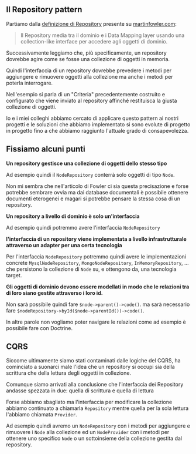 ## Il Repository pattern
Partiamo dalla [definizione di Repository](https://martinfowler.com/eaaCatalog/repository.html) presente su [martinfowler.com](martinfowler.com):

> Il Repository media tra il dominio e i Data Mapping layer usando
una collection-like interface per accedere agli oggetti di dominio.

Successivamente leggiamo che, più specificamente, un repository
dovrebbe agire come se fosse una collezione di oggetti in memoria.

Quindi l'interfaccia di un repository dovrebbe prevedere i metodi per aggiungere e
rimuovere oggetti alla collezione ma anche i metodi per poterla interrogare.

Nell'esempio si parla di un "Criteria" precedentemente costruito e configurato
che viene inviato al repository affinché restituisca la giusta collezione di oggetti.

Io e i miei colleghi abbiamo cercato di applicare questo pattern ai nostri progetti
e le soluzioni che abbiamo implementato si sono evolute di progetto in progetto
fino a che abbiamo raggiunto l'attuale grado di consapevolezza.

## Fissiamo alcuni punti

**Un repository gestisce una collezione di oggetti dello stesso tipo**

Ad esempio quindi il `NodeRepository` conterrà solo oggetti di tipo `Node`.

Non mi sembra che nell'articolo di Fowler ci sia questa precisazione e forse
potrebbe sembrare ovvia ma dai database documentali è possibile ottenere
documenti eterogenei e magari si potrebbe pensare la stessa cosa di un repository.

**Un repository a livello di dominio è solo un'interfaccia**

Ad esempio quindi potremmo avere l'interfaccia `NodeRepository`

**l'interfaccia di un repository viene implementata a livello infrastrutturale attraverso un adapter
per una certa tecnologia**

Per l'interfaccia `NodeRepository` potremmo quindi avere le implementazioni concrete
`MysqlNodeRepository`, `MongoNodeRepository`, `InMemoryRepository`, ...
che persistono la collezione di `Node` su, e ottengono da, una tecnologia target.

**Gli oggetti di dominio devono essere modellati in modo che le relazioni tra di loro siano gestite
attraverso i loro id.**

Non sarà possibile quindi fare `$node->parent()->code()`.
ma sarà necessario fare `$nodeRepository->byId($node->parentId())->code()`.

In altre parole non vogliamo poter navigare le relazioni come ad esempio è possibile fare con Doctrine.

## CQRS

Siccome ultimamente siamo stati contaminati dalle logiche del CQRS, ha cominciato a suonarci male
l'idea che un repository si occupi sia della scrittura che della lettura degli oggetti in collezione.

Comunque siamo arrivati alla conclusione che l'interfaccia dei Repository andasse spezzata in due:
quella di scrittura e quella di lettura

Forse abbiamo sbagliato ma l'interfaccia per modificare la collezione abbiamo continuato a chiamarla `Repository`
mentre quella per la sola lettura l'abbiamo chiamata `Provider`.

Ad esempio quindi avremo un `NodeRepository` con i metodi per aggiungere e rimuovere i `Node` alla
collezione ed un `NodeProvider` con i metodi per ottenere uno specifico `Node` o un sottoinsieme della collezione
gestita dal repository.
